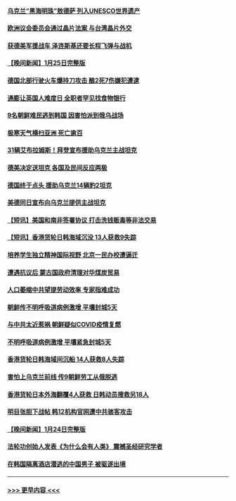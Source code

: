 #### [乌克兰“黑海明珠”敖德萨 列入UNESCO世界遗产](../pages/prog202/a103635247.md?t=01261543) 
#### [欧洲议会委员会通过晶片法案 与台湾晶片外交](../pages/prog202/a103635244.md?t=01261543) 
#### [获德美军援战车 泽连斯基还要长程飞弹与战机](../pages/prog202/a103635210.md?t=01261543) 
#### [【晚间新闻】1月25日完整版](../pages/prog202/a103635096.md?t=01261543) 
#### [德国北部行驶火车爆持刀攻击 酿2死7伤嫌犯遭逮](../pages/prog202/a103635180.md?t=01261543) 
#### [通膨让英国人难度日 全职者罕见找食物银行](../pages/prog202/a103635168.md?t=01261543) 
#### [9名朝鲜难民逃到韩国 因害怕派到俄乌战场](../pages/prog202/a103635072.md?t=01261543) 
#### [极寒天气横扫亚洲 死亡逾百](../pages/prog202/a103634997.md?t=01261543) 
#### [31辆艾布拉姆斯！拜登宣布援助乌克兰主战坦克](../pages/prog202/a103634992.md?t=01261543) 
#### [德美决定送坦克 各国及民间反应两极](../pages/prog202/a103634993.md?t=01261543) 
#### [德国终于点头 援助乌克兰14辆豹2坦克](../pages/prog202/a103634991.md?t=01261543) 
#### [美德同日宣布向乌克兰提供主战坦克](../pages/prog202/a103634787.md?t=01261543) 
#### [【短讯】美国和南非签署协议 打击洗钱贩毒等非法交易](../pages/prog202/a103634792.md?t=01261543) 
#### [【短讯】香港货轮日韩海域沉没 13人获救9失踪](../pages/prog202/a103634788.md?t=01261543) 
#### [培养学生独立精神国际视野 北京一民办校遭逼迁](../pages/prog202/a103633870.md?t=01261543) 
#### [遭遇抗议后 蒙古国政府清理对华煤炭贸易](../pages/prog202/a103634509.md?t=01261543) 
#### [人口萎缩中共望提劳动效率 专家指难成功](../pages/prog202/a103634515.md?t=01261543) 
#### [朝鲜传不明呼吸道病例激增 平壤封城5天](../pages/prog202/a103634541.md?t=01261543) 
#### [与中共太近惹祸 朝鲜疑似COVID疫情复燃](../pages/prog202/a103634520.md?t=01261543) 
#### [不明呼吸道病例激增 平壤紧急封城5天](../pages/prog202/a103634457.md?t=01261543) 
#### [香港货轮日韩海域间沉船 14人获救8人失踪](../pages/prog202/a103634443.md?t=01261543) 
#### [害怕上乌克兰前线 传9朝鲜劳工从俄脱逃](../pages/prog202/a103634390.md?t=01261543) 
#### [香港货轮日本外海翻覆4人获救 日韩动员搜救另18人](../pages/prog202/a103634367.md?t=01261543) 
#### [明目张胆下战帖 韩12机构官网遭中共骇客攻击](../pages/prog202/a103634315.md?t=01261543) 
#### [【晚间新闻】1月24日完整版](../pages/prog202/a103634277.md?t=01261543) 
#### [法轮功创始人发表《为什么会有人类》 震撼圣经研究学者](../pages/prog202/a103634266.md?t=01261543) 
#### [在韩国隔离酒店潜逃的中国男子 被驱逐出境](../pages/prog202/a103634200.md?t=01261543) 

----
#### [ >>> 更早内容 <<< ](../indexes/prog202-earlier.md)
